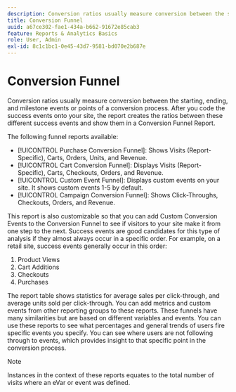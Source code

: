 ```yaml
---
description: Conversion ratios usually measure conversion between the starting, ending, and milestone events or points of a conversion process. After you code the success events onto your site, the report creates the ratios between these different success events and show them in a Conversion Funnel Report.
title: Conversion Funnel
uuid: a67ce302-fae1-434a-b662-91672e85cab3
feature: Reports & Analytics Basics
role: User, Admin
exl-id: 8c1c1bc1-0e45-43d7-9581-bd070e2b687e
---
```

# Conversion Funnel

Conversion ratios usually measure conversion between the starting, ending, and milestone events or points of a conversion process. After you code the success events onto your site, the report creates the ratios between these different success events and show them in a Conversion Funnel Report.

The following funnel reports available:

* [!UICONTROL Purchase Conversion Funnel]: Shows Visits (Report-Specific), Carts, Orders, Units, and Revenue.
* [!UICONTROL Cart Conversion Funnel]: Displays Visits (Report-Specific), Carts, Checkouts, Orders, and Revenue.
* [!UICONTROL Custom Event Funnel]: Displays custom events on your site. It shows custom events 1-5 by default.
* [!UICONTROL Campaign Conversion Funnel]: Shows Click-Throughs, Checkouts, Orders, and Revenue.

This report is also customizable so that you can add Custom Conversion Events to the Conversion Funnel to see if visitors to your site make it from one step to the next. Success events are good candidates for this type of analysis if they almost always occur in a specific order. For example, on a retail site, success events generally occur in this order:

1. Product Views
2. Cart Additions
3. Checkouts
4. Purchases

The report table shows statistics for average sales per click-through, and average units sold per click-through. You can add metrics and custom events from other reporting groups to these reports. These funnels have many similarities but are based on different variables and events. You can use these reports to see what percentages and general trends of users fire specific events you specify. You can see where users are not following through to events, which provides insight to that specific point in the conversion process.

>[!NOTE]
>
>Instances in the context of these reports equates to the total number of visits where an eVar or event was defined.
